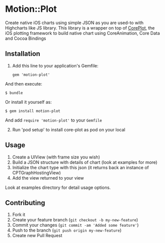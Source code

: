 # Motion::Plot

Create native iOS charts using simple JSON as you are used-to with Highcharts like JS library. 
This library is a wrapper on top of [CorePlot](https://code.google.com/p/core-plot/), the iOS plotting framework to build native chart using CoreAnimation, Core Data and Cocoa Bindings

## Installation

1. Add this line to your application's Gemfile:

    `gem 'motion-plot'`

  And then execute:

    $ bundle

  Or install it yourself as:

    $ gem install motion-plot

  And add `require 'motion-plot'` to your `Gemfile`

2. Run 'pod setup' to install core-plot as pod on your local

## Usage

  1. Create a UIView (with frame size you wish)
  2. Build a JSON structure with details of chart (look at examples for more)
  3. Initialize the chart type with this json (it returns back an instance of CPTGraphHostingView)
  4. Add the view returned to your view

  Look at examples directory for detail usage options.

## Contributing

1. Fork it
2. Create your feature branch (`git checkout -b my-new-feature`)
3. Commit your changes (`git commit -am 'Added some feature'`)
4. Push to the branch (`git push origin my-new-feature`)
5. Create new Pull Request
